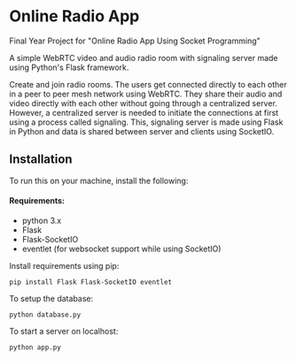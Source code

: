 # Online Radio App
Final Year Project for "Online Radio App Using Socket Programming"

A simple WebRTC video and audio radio room with signaling server made using Python's Flask framework.

Create and join radio rooms. The users get connected directly to each other in a peer to peer mesh network using WebRTC. They share their audio and video directly with each other without going through a centralized server. However, a centralized server is needed to initiate the connections at first using a process called signaling. This, signaling server is made using Flask in Python and data is shared between server and clients using SocketIO.

## Installation
To run this on your machine, install the following:
#### Requirements:
* python 3.x
* Flask
* Flask-SocketIO
* eventlet (for websocket support while using SocketIO)

Install requirements using pip:
```
pip install Flask Flask-SocketIO eventlet
```

To setup the database:
```
python database.py
```

To start a server on localhost:
```
python app.py
```
